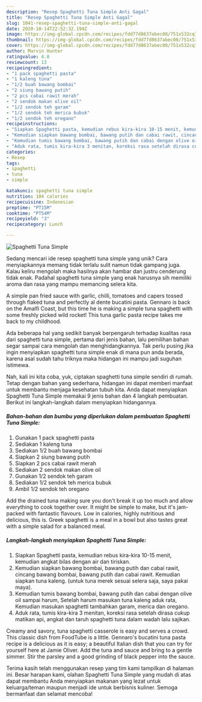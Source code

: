 ```yaml
---
description: "Resep Spaghetti Tuna Simple Anti Gagal"
title: "Resep Spaghetti Tuna Simple Anti Gagal"
slug: 1041-resep-spaghetti-tuna-simple-anti-gagal
date: 2020-10-14T22:52:32.194Z
image: https://img-global.cpcdn.com/recipes/fdd77d8637abec08/751x532cq70/spaghetti-tuna-simple-foto-resep-utama.jpg
thumbnail: https://img-global.cpcdn.com/recipes/fdd77d8637abec08/751x532cq70/spaghetti-tuna-simple-foto-resep-utama.jpg
cover: https://img-global.cpcdn.com/recipes/fdd77d8637abec08/751x532cq70/spaghetti-tuna-simple-foto-resep-utama.jpg
author: Marvin Hunter
ratingvalue: 4.8
reviewcount: 13
recipeingredient:
- "1 pack spaghetti pasta"
- "1 kaleng tuna"
- "1/2 buah bawang bombai"
- "2 siung bawang putih"
- "2 pcs cabai rawit merah"
- "2 sendok makan olive oil"
- "1/2 sendok teh garam"
- "1/2 sendok teh merica bubuk"
- "1/2 sendok teh oregano"
recipeinstructions:
- "Siapkan Spaghetti pasta, kemudian rebus kira-kira 10-15 menit, kemudian angkat bilas dengan air dan tiriskan."
- "Kemudian siapkan bawang bombai, bawang putih dan cabai rawit, cincang bawang bombai, bawang putih dan cabai rawit. Kemudian siapkan tuna kaleng. (untuk tuna merek sesuai selera saja, saya pakai maya)."
- "Kemudian tumis bawang bombai, bawang putih dan cabai dengan olive oil sampai harum, Setelah harum masukan tuna kaleng aduk rata, Kemudian masukan spaghetti tambahkan garam, merica dan oregano."
- "Aduk rata, tumis kira-kira 3 menitan, koreksi rasa setelah dirasa cukup matikan api, angkat dan taruh spaghetti tuna dalam wadah lalu sajikan."
categories:
- Resep
tags:
- spaghetti
- tuna
- simple

katakunci: spaghetti tuna simple 
nutrition: 104 calories
recipecuisine: Indonesian
preptime: "PT15M"
cooktime: "PT54M"
recipeyield: "3"
recipecategory: Lunch

---
```



![Spaghetti Tuna Simple](https://img-global.cpcdn.com/recipes/fdd77d8637abec08/751x532cq70/spaghetti-tuna-simple-foto-resep-utama.jpg)

Sedang mencari ide resep spaghetti tuna simple yang unik? Cara menyiapkannya memang tidak terlalu sulit namun tidak gampang juga. Kalau keliru mengolah maka hasilnya akan hambar dan justru cenderung tidak enak. Padahal spaghetti tuna simple yang enak harusnya sih memiliki aroma dan rasa yang mampu memancing selera kita.

A simple pan fried sauce with garlic, chilli, tomatoes and capers tossed through flaked tuna and perfectly al dente bucatini pasta. Gennaro is back on the Amalfi Coast, but this time he is making a simple tuna spaghetti with some freshly picked wild rocket! This tuna garlic pasta recipe takes me back to my childhood.

Ada beberapa hal yang sedikit banyak berpengaruh terhadap kualitas rasa dari spaghetti tuna simple, pertama dari jenis bahan, lalu pemilihan bahan segar sampai cara mengolah dan menghidangkannya. Tak perlu pusing jika ingin menyiapkan spaghetti tuna simple enak di mana pun anda berada, karena asal sudah tahu triknya maka hidangan ini mampu jadi suguhan istimewa.


Nah, kali ini kita coba, yuk, ciptakan spaghetti tuna simple sendiri di rumah. Tetap dengan bahan yang sederhana, hidangan ini dapat memberi manfaat untuk membantu menjaga kesehatan tubuh kita. Anda dapat menyiapkan Spaghetti Tuna Simple memakai 9 jenis bahan dan 4 langkah pembuatan. Berikut ini langkah-langkah dalam menyiapkan hidangannya.

<!--inarticleads1-->

##### Bahan-bahan dan bumbu yang diperlukan dalam pembuatan Spaghetti Tuna Simple:

1. Gunakan 1 pack spaghetti pasta
1. Sediakan 1 kaleng tuna
1. Sediakan 1/2 buah bawang bombai
1. Siapkan 2 siung bawang putih
1. Siapkan 2 pcs cabai rawit merah
1. Sediakan 2 sendok makan olive oil
1. Gunakan 1/2 sendok teh garam
1. Sediakan 1/2 sendok teh merica bubuk
1. Ambil 1/2 sendok teh oregano


Add the drained tuna making sure you don&#39;t break it up too much and allow everything to cook together over. It might be simple to make, but it&#39;s jam-packed with fantastic flavours. Low in calories, highly nutritious and delicious, this is. Greek spaghetti is a meal in a bowl but also tastes great with a simple salad for a balanced meal. 

<!--inarticleads2-->

##### Langkah-langkah menyiapkan Spaghetti Tuna Simple:

1. Siapkan Spaghetti pasta, kemudian rebus kira-kira 10-15 menit, kemudian angkat bilas dengan air dan tiriskan.
1. Kemudian siapkan bawang bombai, bawang putih dan cabai rawit, cincang bawang bombai, bawang putih dan cabai rawit. Kemudian siapkan tuna kaleng. (untuk tuna merek sesuai selera saja, saya pakai maya).
1. Kemudian tumis bawang bombai, bawang putih dan cabai dengan olive oil sampai harum, Setelah harum masukan tuna kaleng aduk rata, Kemudian masukan spaghetti tambahkan garam, merica dan oregano.
1. Aduk rata, tumis kira-kira 3 menitan, koreksi rasa setelah dirasa cukup matikan api, angkat dan taruh spaghetti tuna dalam wadah lalu sajikan.


Creamy and savory, tuna spaghetti casserole is easy and serves a crowd. This classic dish from FoodTube is a little. Gennaro&#39;s bucatini tuna pasta recipe is a delicious as it is easy; a beautiful Italian dish that you can try for yourself here at Jamie Oliver. Add the tuna and sauce and bring to a gentle simmer. Stir the parsley and a good grinding of black pepper into the sauce. 

Terima kasih telah menggunakan resep yang tim kami tampilkan di halaman ini. Besar harapan kami, olahan Spaghetti Tuna Simple yang mudah di atas dapat membantu Anda menyiapkan makanan yang lezat untuk keluarga/teman maupun menjadi ide untuk berbisnis kuliner. Semoga bermanfaat dan selamat mencoba!
